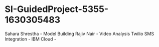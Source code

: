 # SI-GuidedProject-5355-1630305483

Sahara Shrestha - Model Building
Rajiv Nair - Video Analysis
Twilio SMS Integration -
IBM Cloud -
